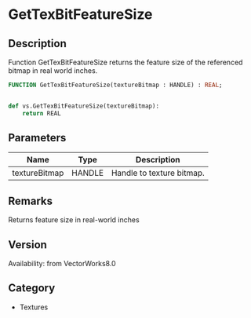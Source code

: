 # GetTexBitFeatureSize

## Description
Function GetTexBitFeatureSize returns the feature size of the referenced bitmap in real world inches.

```pascal
FUNCTION GetTexBitFeatureSize(textureBitmap : HANDLE) : REAL;
```

```python

def vs.GetTexBitFeatureSize(textureBitmap):
    return REAL
```

## Parameters
|Name|Type|Description|
|---|---|---|
|textureBitmap|HANDLE|Handle to texture bitmap.|

## Remarks
Returns feature size in real-world inches

## Version
Availability: from VectorWorks8.0
## Category
* Textures

